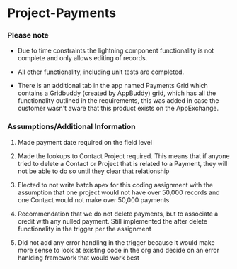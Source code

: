 # Project-Payments

### Please note

- Due to time constraints the lightning component functionality is not complete and only allows editing of records.
- All other functionality, including unit tests are completed.

- There is an additional tab in the app named Payments Grid which contains a Gridbuddy (created by AppBuddy) grid, which has all the functionality outlined in the requirements,
  this was added in case the customer wasn't aware that this product exists on the AppExchange.

### Assumptions/Additional Information

1. Made payment date required on the field level

2. Made the lookups to Contact Project required. This means that if anyone tried to delete a Contact or Project that is related to a Payment, they will not be able to do so until they clear that relationship

3. Elected to not write batch apex for this coding assignment with the assumption that one project would not have over 50,000 records and one Contact would not make over 50,000 payments

4. Recommendation that we do not delete payments, but to associate a credit with any nulled payment. Still implemented the after delete functionality in the trigger per the assignment

5. Did not add any error handling in the trigger because it would make more sense to look at existing code in the org and decide on an error hanlding framework that would work best
